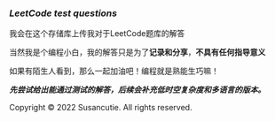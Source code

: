 ### ***LeetCode test questions***

我会在这个存储库上传我对于LeetCode题库的解答

当然我是个编程小白，我的解答只是为了**记录和分享**，**不具有任何指导意义**

如果有陌生人看到，那么一起加油吧！编程就是熟能生巧嘛！

***先尝试给出能通过测试的解答，后续会补充低时空复杂度和多语言的版本。***

Copyright © 2022 Susancutie. All rights reserved.

